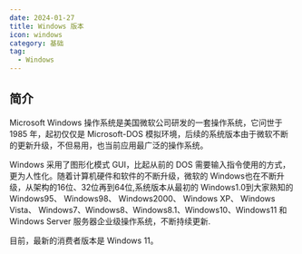 ```yaml
---
date: 2024-01-27
title: Windows 版本
icon: windows
category: 基础
tag:
  - Windows
---
```


## 简介

Microsoft Windows 操作系统是美国微软公司研发的一套操作系统，它问世于 1985 年，起初仅仅是 Microsoft-DOS 模拟环境，后续的系统版本由于微软不断的更新升级，不但易用，也当前应用最广泛的操作系统。

Windows 采用了图形化模式 GUI，比起从前的 DOS 需要输入指令使用的方式，更为人性化。随着计算机硬件和软件的不断升级，微软的 Windows也在不断升级，从架构的16位、32位再到64位,系统版本从最初的 Windows1.0到大家熟知的 Windows95、 Windows98、 Windows2000、 Windows XP、 Windows Vista、 Windows7、Windows8、Windows8.1、Windows10、Windows11 和 Windows Server 服务器企业级操作系统，不断持续更新.

目前，最新的消费者版本是 Windows 11。
